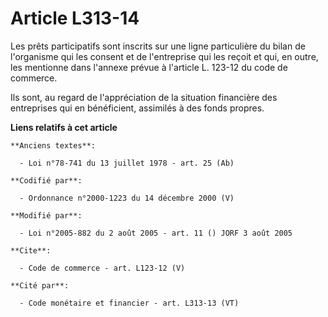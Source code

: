# Article L313-14

Les prêts participatifs sont inscrits sur une ligne particulière du bilan de l'organisme qui les consent et de l'entreprise
qui les reçoit et qui, en outre, les mentionne dans l'annexe prévue à l'article L. 123-12 du code de commerce. 

Ils sont, au regard de l'appréciation de la situation financière des entreprises qui en bénéficient, assimilés à des fonds
propres.

**Liens relatifs à cet article**

	**Anciens textes**:

	  - Loi n°78-741 du 13 juillet 1978 - art. 25 (Ab)

	**Codifié par**:

	  - Ordonnance n°2000-1223 du 14 décembre 2000 (V)

	**Modifié par**:

	  - Loi n°2005-882 du 2 août 2005 - art. 11 () JORF 3 août 2005

	**Cite**:

	  - Code de commerce - art. L123-12 (V)

	**Cité par**:

	  - Code monétaire et financier - art. L313-13 (VT)
